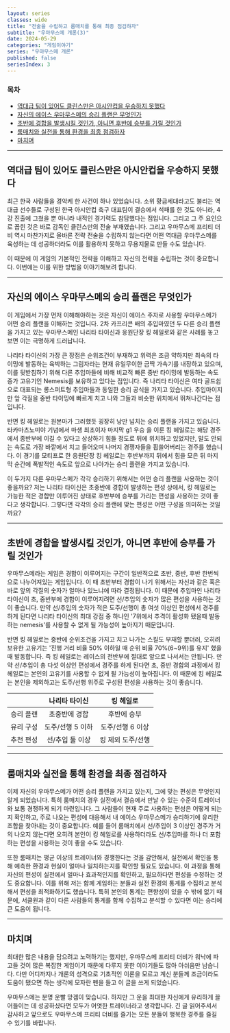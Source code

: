 ```yaml
---
layout: series
classes: wide
title: "전술을 수립하고 룸매치를 통해 최종 점검하자"
subtitle: "우마무스메 개론(3)"
date: 2024-05-29
categories: "게임이야기"
series: "우마무스메 개론"
published: false
seriesIndex: 3
---
```


### 목차

- [역대급 팀이 있어도 클린스만은 아시안컵을 우승하지 못했다](#역대급-팀이-있어도-클린스만은-아시안컵을-우승하지-못했다)
- [자신의 에이스 우마무스메의 승리 플랜은 무엇인가](#자신의-에이스-우마무스메의-승리-플랜은-무엇인가)
- [초반에 경합을 발생시킬 것인가, 아니면 후반에 승부를 가릴 것인가](#초반에-경합을-발생시킬-것인가-아니면-후반에-승부를-가릴-것인가)
- [룸매치와 실전을 통해 환경을 최종 점검하자](#룸매치와-실전을-통해-환경을-최종-점검하자)
- [마치며](#마치며)

---

## 역대급 팀이 있어도 클린스만은 아시안컵을 우승하지 못했다

최근 한국 사람들을 경악케 한 사건이 하나 있었습니다. 소위 황금세대라고도 불리는 역대급 선수들로 구성된 한국 아시안컵 축구 대표팀이
 결승에서 석패를 한 것도 아니라, 4강 진출에 그쳤을 뿐 아니라 내적인 경기력도 참담했다는 점입니다. 그리고 그 주 요인으로 꼽힌 것은 바로
 감독인 클린스만의 전술 부재였습니다. 그리고 우마무스메 프리티 더비 역시 마찬가지로 올바른 전략 전술을 수립하지 않는다면 어떤 역대급
 우마무스메를 육성하는 데 성공하더라도 이를 활용하지 못하고 무용지물로 만들 수도 있습니다.

이 때문에 이 게임의 기본적인 전략을 이해하고 자신의 전략을 수립하는 것이 중요합니다. 이번에는 이를 위한 방법을 이야기해보려 합니다.

---

## 자신의 에이스 우마무스메의 승리 플랜은 무엇인가

이 게임에서 가장 먼저 이해해야하는 것은 자신이 에이스 주자로 사용할 우마무스메가 어떤 승리 플랜을 이해하는 것입니다. 2차 카프리콘 배의
 추입마였던 두 다른 승리 플랜을 가지고 있는 우마무스메인 나리타 타이신과 응원단장 킹 헤일로와 같은 사례를 놓고 보면 이는 극명하게
 드러납니다.

나리타 타이신의 가장 큰 장점은 순위조건이 부재하고 위력은 조금 약하지만 최속의 타이밍에 발동하는 육박하는 그림자라는 현재 유일무이한
 금딱 가속기를 내장하고 있으며, 이를 뒷받침하기 위해 다른 추입마들에 비해 비교적 빠른 중반 타이밍에 발동하는 속도 증가 고유기인
 Nemesis를 보유하고 있다는 점입니다. 즉 나리타 타이신은 여타 골드쉽으로 대표되는 롱스퍼트형 추입마들과 동일한 승리 공식을 가지고
 있습니다. 추입마이지만 앞 각질을 중반 타이밍에 빠르게 치고 나와 그들과 비슷한 위치에서 뛰쳐나간다는 점입니다.

반면 킹 헤일로는 원본마가 그러했듯 굉장히 낭만 넘치는 승리 플랜을 가지고 있습니다. 타카마츠노미야 기념에서 마생 최초이자 마지막 g1 우승
을 이룬 킹 헤일로는 해당 경주에서 종반부에 이길 수 있다고 상상하기 힘들 정도로 뒤에 위치하고 있었지만, 말도 안되는 속도로 가장 바깥에서
 치고 들어오며 나머지 경쟁자들을 휩쓸어버리는 경주를 했습니다. 이 경기를 모티프로 한 응원단장 킹 헤일로는 후반부까지 뒤에서 힘을 모은 뒤
 마지막 순간에 폭발적인 속도로 앞으로 나아가는 승리 플랜을 가지고 있습니다.

이 두가지 다른 우마무스메가 각각 승리하기 위해서는 어떤 승리 플랜을 사용하는 것이 좋을까요? 저는 나리타 타이신은 초중반에 경합이
 발생하는 편성 상에서, 킹 헤일로는 가능한 적은 경합만 이루어진 상태로 후반부에 승부를 가리는 편성을 사용하는 것이 좋다고 생각합니다.
 그렇다면 각각의 승리 플랜에 맞는 편성은 어떤 구성을 의미하는 것일까요?

---

## 초반에 경합을 발생시킬 것인가, 아니면 후반에 승부를 가릴 것인가

우마무스메라는 게임은 경합이 이루어지는 구간이 일반적으로 초반, 중반, 후반 한번씩으로 나누어져있는 게임입니다. 이 때 초반부터 경합이
 나기 위해서는 자신과 같은 혹은 바로 앞의 각질의 숫자가 얼마나 있느냐에 따라 결정됩니다. 이 때문에 추입마인 나리타 타이신이 초, 중반부에
 경합이 이루어지려면 선/추입의 숫자가 많은 편성을 사용하는 것이 좋습니다. 만약 선/추입의 숫자가 적은 도주/선행이 총 여섯 이상인 편성에서
 경주를 하게 된다면 나리타 타이신의 최대 강점 중 하나인 '7위에서 추격이 활성화 됐을때 발동하는 nemesis'를 사용할 수 없게 될 가능성이
 높아지기 때문입니다.

반면 킹 헤일로는 중반에 순위조건을 가지고 치고 나가는 스킬도 부재할 뿐더러, 오히려 보유한 고유기는 '진행 거리 비율 50% 이하일 때 순위
 비율 70%(6~9위)를 유지' 했을 때 발동합니다. 즉 킹 헤일로는 레이스의 전반부에 절대로 앞으로 나서서는 안됩니다. 만약 선/추입이 총 다섯
 이상인 편성에서 경주를 하게 된다면 초, 중반 경합의 과정에서 킹 헤일로는 본인의 고유기를 사용할 수 없게 될 가능성이 높아집니다. 이 때문에 킹 헤일로는 본인을 제외하고는 도주/선행 위주로 구성된 편성을 사용하는 것이 좋습니다.

|  | 나리타 타이신 | 킹 헤일로 |
|:---:|:---:|:---:|
| 승리 플랜 | 초중반에 경합 | 후반에 승부 |
| 유리 구성 | 도주/선행 5 이하 | 도주/선행 6 이상 |
| 추천 편성 | 선/추입 둘 이상 | 킹 제외 도주/선행 |

---

## 룸매치와 실전을 통해 환경을 최종 점검하자

이제 자신의 우마무스메가 어떤 승리 플랜을 가지고 있는지, 그에 맞는 편성은 무엇인지 알게 되었습니다. 특히 룸매치의 경우 실전에서 결승에서
 만날 수 있는 수준의 트레이너와 보통 경쟁하게 되기 마련입니다. 그 사람들이 현재 주로 사용하는 편성은 어떻게 되는지 확인하고, 주로
 나오는 편성에 대응해서 내 에이스 우마무스메가 승리하기에 유리한 조합을 찾아내는 것이 중요합니다. 예를 들어 룸매치에서 선/추입이 3 이상인
 경주가 거의 나오지 않는다면 오히려 본인이 킹 헤일로를 사용하더라도 선/추입마를 하나 더 포함하는 편성을 사용하는 것이 좋을 수도 있습니다.

또한 룸매치는 평균 이상의 트레이너와 경쟁한다는 것을 감안해서, 실전에서 확인을 통해 예측한 환경과 현실이 얼마나 일치하는지를 확인할
 필요도 있습니다. 이 과정을 통해 자신의 편성이 실전에서 얼마나 효과적인지를 확인하고, 필요하다면 편성을 수정하는 것도 중요합니다. 이를
 위해 저는 함께 게임하는 분들과 실전 환경의 통계를 수집하고 분석해서 편성을 최적화하기도 했습니다. 특히 본인의 통계는 편향성이 있을 수
 밖에 없기 때문에, 서클원과 같이 다른 사람들의 통계를 함께 수집하고 분석할 수 있다면 이는 승리에 큰 도움이 됩니다.

---

## 마치며

최대한 많은 내용을 담으려고 노력하기는 했지만, 우마무스메 프리티 더비가 워낙에 파고들 것이 많은 복잡한 게임이기 때문에 다루지 못한
 이야기들도 많아 아쉬움만 남습니다. 다만 어디까지나 개론의 성격으로 기초적인 이론을 모르고 계신 분들께 조금이라도 도움이 됐으면 하는
 생각에 모자란 펜을 들고 이 글을 쓰게 되었습니다.

우마무스메는 분명 운빨 망겜이 맞습니다. 하지만 그 운을 최대한 자신에게 유리하게 끌어들이는 데 성공하셨다면 모두가 어엿한 트레이너라고
 생각합니다. 긴 글 읽어주셔서 감사하고 앞으로도 우마무스메 프리티 더비를 즐기는 모든 분들이 행복한 경주를 즐길 수 있기를 바랍니다.
